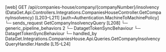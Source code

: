 [web] GET /api/companies-house/company/{companyNumber}/insolvency  (DataGet.Api.Controllers.Integrations.CompaniesHouseController.GetCompanyInsolvency)  [L203–L211] [auth=Authentication.MachineToMachinePolicy]
  └─ sends_request GetCompanyInsolvencyQuery [L208]
    └─ generic_pipeline_behaviors 2
      └─ DatagetTokenSyncBehaviour
      └─ DatagetTokenSyncBehaviour
    └─ handled_by DataGet.Integrations.CompaniesHouse.Api.Queries.GetCompanyInsolvencyQueryHandler.Handle [L15–L24]


